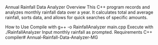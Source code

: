 Annual Rainfall Data Analyzer
Overview
This C++ program records and analyzes monthly rainfall data over a year. It calculates total and average rainfall, sorts data, and allows for quick searches of specific amounts.

How to Use
Compile with g++ -o RainfallAnalyzer main.cpp
Execute with ./RainfallAnalyzer
Input monthly rainfall as prompted.
Requirements
C++ compiler# Annual-Rainfall-Data-Analyzer-MG
